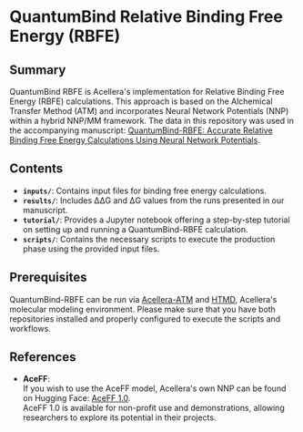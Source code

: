 # QuantumBind Relative Binding Free Energy (RBFE)

## Summary

QuantumBind RBFE is Acellera's implementation for Relative Binding Free Energy (RBFE) calculations. This approach is based on the Alchemical Transfer Method (ATM) and incorporates Neural Network Potentials (NNP) within a hybrid NNP/MM framework. The data in this repository was used in the accompanying manuscript: [QuantumBind-RBFE: Accurate Relative Binding Free Energy Calculations Using Neural Network Potentials](https://arxiv.org/abs/2501.01811).

## Contents

- **`inputs/`**: Contains input files for binding free energy calculations.
- **`results/`**: Includes ΔΔG and ΔG values from the runs presented in our manuscript.
- **`tutorial/`**: Provides a Jupyter notebook offering a step-by-step tutorial on setting up and running a QuantumBind-RBFE calculation.
- **`scripts/`**: Contains the necessary scripts to execute the production phase using the provided input files.

## Prerequisites

QuantumBind-RBFE can be run via [Acellera-ATM](https://github.com/Acellera/atm) and [HTMD](https://software.acellera.com/htmd/index.html), Acellera's molecular modeling environment. Please make sure that you have both repositories installed and properly configured to execute the scripts and workflows.

## References

- **AceFF**:  
  If you wish to use the AceFF model, Acellera's own NNP can be found on Hugging Face: [AceFF 1.0](https://huggingface.co/Acellera/AceFF-1.0).  
  AceFF 1.0 is available for non-profit use and demonstrations, allowing researchers to explore its potential in their projects.

